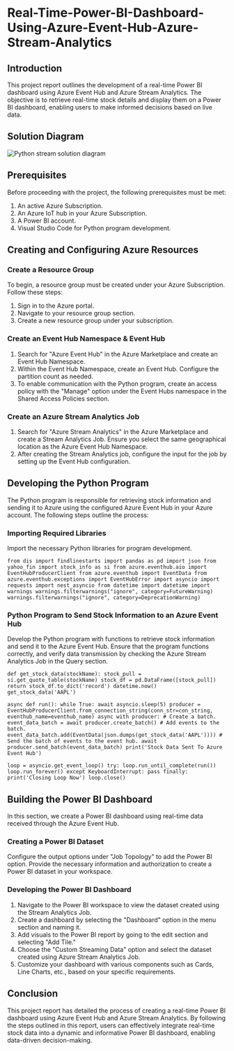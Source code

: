 # Real-Time-Power-BI-Dashboard-Using-Azure-Event-Hub-Azure-Stream-Analytics

## Introduction

This project report outlines the development of a real-time Power BI dashboard using Azure Event Hub and Azure Stream Analytics. The objective is to retrieve real-time stock details and display them on a Power BI dashboard, enabling users to make informed decisions based on live data.

## Solution Diagram

![Python stream solution diagram](https://github.com/Shakti93/Real-Time-Power-BI-Dashboard-Using-Azure-Event-Hub-Azure-Stream-Analytics/assets/84408451/42e19098-94fb-484d-bdbb-6c5258054d1f)


## Prerequisites

Before proceeding with the project, the following prerequisites must be met:

1. An active Azure Subscription.
2. An Azure IoT hub in your Azure Subscription.
3. A Power BI account.
4. Visual Studio Code for Python program development.

## Creating and Configuring Azure Resources

### Create a Resource Group

To begin, a resource group must be created under your Azure Subscription. Follow these steps:

1. Sign in to the Azure portal.
2. Navigate to your resource group section.
3. Create a new resource group under your subscription.

### Create an Event Hub Namespace & Event Hub

1. Search for "Azure Event Hub" in the Azure Marketplace and create an Event Hub Namespace.
2. Within the Event Hub Namespace, create an Event Hub. Configure the partition count as needed.
3. To enable communication with the Python program, create an access policy with the "Manage" option under the Event Hubs namespace in the Shared Access Policies section.

### Create an Azure Stream Analytics Job

1. Search for "Azure Stream Analytics" in the Azure Marketplace and create a Stream Analytics Job. Ensure you select the same geographical location as the Azure Event Hub Namespace.
2. After creating the Stream Analytics job, configure the input for the job by setting up the Event Hub configuration.

## Developing the Python Program
The Python program is responsible for retrieving stock information and sending it to Azure using the configured Azure Event Hub in your Azure account. The following steps outline the process:

### Importing Required Libraries

Import the necessary Python libraries for program development.

  `from dis import findlinestarts
  import pandas as pd
  import json
  from yahoo_fin import stock_info as si
  from azure.eventhub.aio import EventHubProducerClient
  from azure.eventhub import EventData
  from azure.eventhub.exceptions import EventHubError
  import asyncio
  import requests
  import nest_asyncio
  from datetime import datetime
  import warnings
  warnings.filterwarnings("ignore", category=FutureWarning)
  warnings.filterwarnings("ignore", category=DeprecationWarning)`

### Python Program to Send Stock Information to an Azure Event Hub
Develop the Python program with functions to retrieve stock information and send it to the Azure Event Hub. Ensure that the program functions correctly, and verify data transmission by checking the Azure Stream Analytics Job in the Query section.


`def get_stock_data(stockName):
      stock_pull = si.get_quote_table(stockName)
      stock_df = pd.DataFrame([stock_pull])
      return stock_df.to_dict('record')
  datetime.now()
  get_stock_data('AAPL')`

  `async def run():
    while True:
        await asyncio.sleep(5)
        producer = EventHubProducerClient.from_connection_string(conn_str=con_string, eventhub_name=eventhub_name)
        async with producer:
            # Create a batch.
            event_data_batch = await producer.create_batch()
            # Add events to the batch.
            event_data_batch.add(EventData(json.dumps(get_stock_data('AAPL'))))
            # Send the batch of events to the event hub.
            await producer.send_batch(event_data_batch)
            print('Stock Data Sent To Azure Event Hub')`
  
`loop = asyncio.get_event_loop()
try:
  loop.run_until_complete(run())
  loop.run_forever()
except KeyboardInterrupt:
  pass
finally:
  print('Closing Loop Now')
  loop.close()`

## Building the Power BI Dashboard
In this section, we create a Power BI dashboard using real-time data received through the Azure Event Hub.

### Creating a Power BI Dataset

Configure the output options under "Job Topology" to add the Power BI option. Provide the necessary information and authorization to create a Power BI dataset in your workspace.

### Developing the Power BI Dashboard

1. Navigate to the Power BI workspace to view the dataset created using the Stream Analytics Job.
2. Create a dashboard by selecting the "Dashboard" option in the menu section and naming it.
3. Add visuals to the Power BI report by going to the edit section and selecting "Add Tile."
4. Choose the "Custom Streaming Data" option and select the dataset created using Azure Stream Analytics Job.
5. Customize your dashboard with various components such as Cards, Line Charts, etc., based on your specific requirements.

## Conclusion

This project report has detailed the process of creating a real-time Power BI dashboard using Azure Event Hub and Azure Stream Analytics. By following the steps outlined in this report, users can effectively integrate real-time stock data into a dynamic and informative Power BI dashboard, enabling data-driven decision-making.
